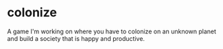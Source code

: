 # colonize

A game I'm working on where you have to colonize on an unknown planet and build a society that is happy and productive.
